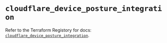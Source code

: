 # `cloudflare_device_posture_integration`

Refer to the Terraform Registory for docs: [`cloudflare_device_posture_integration`](https://registry.terraform.io/providers/cloudflare/cloudflare/4.19.0/docs/resources/device_posture_integration).
